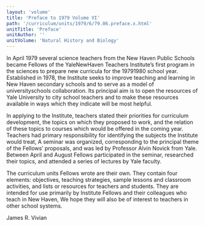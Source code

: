 ```yaml
---
layout: 'volume'
title: 'Preface to 1979 Volume VI'
path: '/curriculum/units/1979/6/79.06.preface.x.html'
unitTitle: 'Preface'
unitAuthor: ''
unitVolume: 'Natural History and Biology'
---
```


<body>
 <p>
  In April 1979 several science teachers from the New Haven Public Schools became Fellows of the YaleNewHaven Teachers Institute’s first program in the sciences to prepare new curricula for the 19791980 school year. Established in 1978, the Institute seeks to improve teaching and learning in New Haven secondary schools and to serve as a model of universityschools collaboration. Its principal aim is to open the resources of Yale University to city school teachers and to make these resources available in ways which they indicate will be most helpful.
 </p>
 <p>
  In applying to the Institute, teachers stated their priorities for curriculum development, the topics on which they proposed to work, and the relation of these topics to courses which would be offered in the coming year. Teachers had primary responsibility for identifying the subjects the Institute would treat, A seminar was organized, corresponding to the principal theme of the Fellows’ proposals, and was led by Professor Alvin Novick from Yale. Between April and August Fellows participated in the seminar, researched their topics, and attended a series of lectures by Yale faculty.
 </p>
 <p>
  The curriculum units Fellows wrote are their own. They contain four elements: objectives, teaching strategies, sample lessons and classroom activities, and lists or resources for teachers and students. They are intended for use primarily by Institute Fellows and their colleagues who teach in New Haven, We hope they will also be of interest to teachers in other school systems.
 </p>
 <p>
  James R. Vivian
 </p>

</body>
